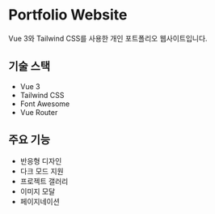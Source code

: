 # Portfolio Website

Vue 3와 Tailwind CSS를 사용한 개인 포트폴리오 웹사이트입니다.

## 기술 스택

- Vue 3
- Tailwind CSS
- Font Awesome
- Vue Router

## 주요 기능

- 반응형 디자인
- 다크 모드 지원
- 프로젝트 갤러리
- 이미지 모달
- 페이지네이션
